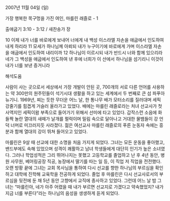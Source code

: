 2007년 11월 04일 (일)

가장 행복한 목구멍을 가진 여인, 마를린 래즐로 - 1



출애굽기 3:10 - 3:12 / 새찬송가  장


10 이제 내가 너를 바로에게 보내어 너에게 내 백성 이스라엘 자손을 애굽에서 인도하여 내게 하리라 11 모세가 하나님께 아뢰되 내가 누구이기에 바로에게 가며 이스라엘 자손을 애굽에서 인도하여 내리이까 12 하나님이 이르시되 내가 반드시 너와 함께 있으리라 네가 그 백성을 애굽에서 인도하여 낸 후에 너희가 이 산에서 하나님을 섬기리니 이것이 내가 너를 보낸 증거니라

해석도움





사람이 사는 곳으로서 세상에서 가장 개발이 안된 곳, 700개의 서로 다른 언어를 사용하는 약 300만의 원주민들이 석기시대 생활을 하고 있는 세계에서 두 번째로 큰 섬 파푸아뉴기니. 1969년, 찌는 듯한 무더운 어느 날, 한 통나무 배가 모터소리를 질러대며 세픽 강줄기를 힘겹게 거슬러 올라가고 있었다. 배에는 마를린 래즐로라는 처녀 선교사가 첫 사역지인 세픽이왐 부족으로 들어가기 위해서 선미에 타고 있었다. 갑작스런 소음에 화들짝 놀란 열대의 새떼가 날개를 펄럭이며 밀림 속으로 달아나고 거대한 물뱀들이 강 언덕 너머로 미끄러지듯 사라졌다. 젊은 여선교사 마를린 래즐로의 푸른 눈동자 속에는 흥분과 함께 열대의 강이 뛰쳐 들어오고 있었다.

마를린은 9살 때 선교에 대한 소명을 처음 가지게 되었다.
그녀는 모든 운동을 좋아했고, 밴드부에도 속해 있었으며 성격이 쾌활하고 남녀 학생들에게 대단히 인기가 높은 소녀였다. 그러나 학업성적은 그리 뛰어나지는 못했고 고등학교를 졸업하고 난 후 4년 동안, 병원 사무원, 베어링공장 직공, 농장에서 딸기를 따는 일 등, 이 직업 저 직업을 전전했다. 오랜 방황 끝에 그녀는 교회 목사님을 통하여 다시 선교를 향한 하나님의 부르심을 확인하고 대학에 진학해 교육학을 전공하게 되었다. 
졸업 후 마를린은 다시 선교사로서의 부르심을 뒷전에 둔 채 5년 동안 고향에서 교직에 종사하고 있었다. 
그런데 어느 날 밤 그녀는 “마를린아, 네가 아주 어렸을 때 내가 부르면 선교지로 가겠다고 약속했었지? 내가 지금 너를 부른다”라는 하나님의 음성을 생생하게 듣게 되었다.